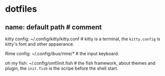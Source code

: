 # dotfiles
## name: default path # comment

kitty config: ~/.config/kitty/kitty.conf # kitty is a terminal, the `kitty.config` is kitty's font and other appaerance.

Rime config: ~/.config/ibus/rime/* # the input keyboard.

oh my fish: ~/.config/omf/init.fish # the fish framework, about themes and plugin, the `init.fish` is the scripe before the shell start.
